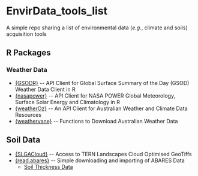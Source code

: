 # EnvirData_tools_list

A simple repo sharing a list of environmental data (*e.g.*, climate and soils) acquisition tools 

## R Packages

### Weather Data

- [{GSODR}](https://docs.ropensci.org/GSODR/) -- API Client for Global Surface Summary of the Day (GSOD) Weather Data Client in R
- [{nasapower}](https://docs.ropensci.org/nasapower/) -- API Client for NASA POWER Global Meteorology, Surface Solar Energy and Climatology in R
- [{weatherOz}](https://docs.ropensci.org/weatherOz/) -- An API Client for Australian Weather and Climate Data Resources
- [{weathervane}](https://biometryhub.github.io/weathervane/) -- Functions to Download Australian Weather Data
 
## Soil Data

- [{SLGACloud}](https://github.com/AusSoilsDSM/SLGACloud) -- Access to TERN Landscapes Cloud Optimised GeoTiffs
- [{read.abares}](https://codeberg.org/adamhsparks/read.abares) -- Simple downloading and importing of ABARES Data
  - [Soil Thickness Data](https://adamhsparks.codeberg.page/read.abares/reference/get_soil_thickness.html)


